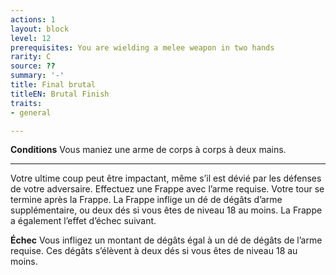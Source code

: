 ```yaml
---
actions: 1
layout: block
level: 12
prerequisites: You are wielding a melee weapon in two hands
rarity: C
source: ??
summary: '-'
title: Final brutal
titleEN: Brutal Finish
traits:
- general

---
```


<p><strong>Conditions</strong> Vous maniez une arme de corps à corps à deux mains.</p>
<hr>
<p>Votre ultime coup peut être impactant, même s’il est dévié par les défenses de votre adversaire. Effectuez une Frappe avec l’arme requise. Votre tour se termine après la Frappe. La Frappe inflige un dé de dégâts d’arme supplémentaire, ou deux dés si vous êtes de niveau 18 au moins. La Frappe a également l’effet d’échec suivant.</p>
<p><strong>Échec</strong>  Vous infligez un montant de dégâts égal à un dé de dégâts de l’arme requise. Ces dégâts s’élèvent à deux dés si vous êtes de niveau 18 au moins.</p>